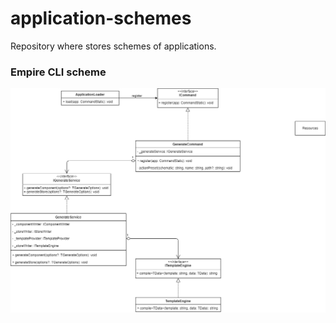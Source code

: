 # application-schemes
Repository where stores schemes of applications.

### Empire CLI scheme
![Empire CLI scheme](./.readme/empire-cli.png)
